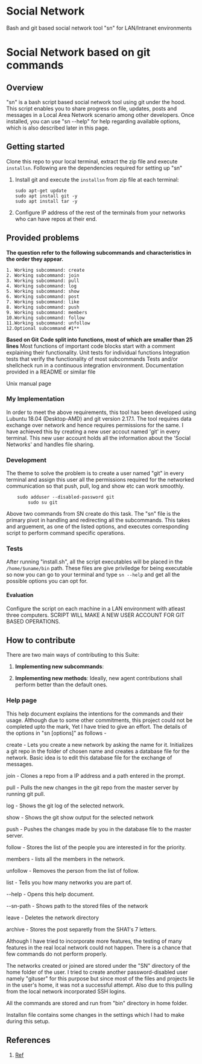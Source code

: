 # Social Network
Bash and git based social network tool "sn" for LAN/Intranet environments

# Social Network based on git commands

## Overview
"sn" is a bash script based social network tool using git under the hood. This script enables you to share progress on file, updates, posts and messages in a Local Area Network scenario among other developers. Once installed, you can use "sn --help" for help regarding available options, which is also described later in this page. 

## Getting started
Clone this repo to your local terminal, extract the zip file and execute ```installsn```. Following are the dependencies required for setting up "sn"
1. Install git and execute the ```installsn``` from zip file at each terminal:
    ```
    sudo apt-get update	
	sudo apt install git -y
	sudo apt install tar -y
	```

2. Configure IP address of the rest of the terminals from your networks who can have repos at their end.


## Provided problems 

**The question refer to the following subcommands and characteristics in the order they appear.**

	1. Working subcommand: create
	2. Working subcommand: join
	3. Working subcommand: pull
	4. Working subcommand: log
 	5. Working subcommand: show
	6. Working subcommand: post
	7. Working subcommand: like
	8. Working subcommand: push
	9. Working subcommand: members
	10.Working subcommand: follow
	11.Working subcommand: unfollow
	12.Optional subcommand #1**
	
**Based on Git**
**Code split into functions, most of which are smaller than 25 lines**
Most functions of important code blocks start with a comment explaining their functionality.
Unit tests for individual functions
Integration tests that verify the functionality of most subcommands
Tests and/or shellcheck run in a continuous integration environment.
Documentation provided in a README or similar file

Unix manual page

### My Implementation
In order to meet the above requirements, this tool has been developed using Lubuntu 18.04 (Desktop-AMD) and git version 2.17.1. The tool requires data exchange over network and hence requires permissions for the same. I have achieved this by creating a new user accout named 'git' in every terminal. This new user account holds all the information about the 'Social Networks' and handles file sharing.

### Development
The theme to solve the problem is to create a user named "git" in every terminal and assign this user all the permissions required for the networked communication so that push, pull, log and show etc can work smoothly. 
``` 
	sudo adduser --disabled-password git
    	sudo su git
```
Above two commands from SN create do this task. 
The "sn" file is the primary pivot in handling and redirecting all the subcommands. This takes and arguement, as one of the listed options, and executes corresponding script to perform command specific operations.

### Tests 
After running "install.sh", all the script executables will be placed in the 
```/home/$uname/bin``` path. These files are give priviledge for being executable so now you can go to your terminal and type 
```sn --help``` and get all the possible options you can opt for.

#### Evaluation
Configure the script on each machine in a LAN environment with atleast three computers. SCRIPT WILL MAKE A NEW USER ACCOUNT FOR GIT BASED OPERATIONS.  

## How to contribute
There are two main ways of contributing to this Suite:

1. **Implementing new subcommands**: 

2. **Implementing new methods**: Ideally, new agent contributions shall perform better than the default ones.


### Help page 
This help document explains the intentions for the commands and their usage. Although due to some other commitments, this project could not be completed upto the mark, Yet I have tried to give an effort.
The details of the options in "sn [options]" as follows - 

create - Lets you create a new network by asking the name for it. Initializes a git repo in the folder of chosen name and creates a database file for the network. Basic idea is to edit this database file for the exchange of messages.

join - Clones a repo from a IP address and a path entered in the prompt.

pull - Pulls the new changes in the git repo from the master server by running git pull.

log - Shows the git log of the selected network.

show - Shows the git show output for the selected network 

push - Pushes the changes made by you in the database file to the master server.

follow - Stores the list of the people you are interested in for the priority.

members - lists all the members in the network.

unfollow - Removes the person from the list of follow.

list - Tells you how many networks you are part of.
	        
--help - Opens this help document.

--sn-path - Shows path to the stored files of the network

leave - Deletes the network directory 

archive - Stores the post separetly from the SHA1's 7 letters.
	      
Although I have tried to incorporate more features, the testing of many features in the real local network could not happen. There is a chance that few commands do not perform properly.

The networks created or joined are stored under the "SN" directory of the home folder of the user. I tried to create another password-disabled user namely "gituser" for this purpose but since most of the files and projects lie in the user's home, it was not a successful attempt. Also due to this pulling from the local network incorporated SSH logins.

All the commands are stored and run from "bin" directory in home folder.

Installsn file contains some changes in the settings which I had to make during this setup.



## References
1. [Ref](url)
